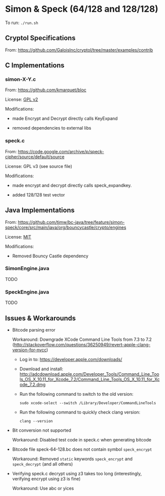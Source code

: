 # Simon & Speck (64/128 and 128/128)

To run: `./run.sh`

## Cryptol Specifications

From: https://github.com/GaloisInc/cryptol/tree/master/examples/contrib

## C Implementations

### simon-X-Y.c

From: https://github.com/kmarquet/bloc

License: [GPL v2](https://github.com/kmarquet/bloc/blob/master/LICENSE)

Modifications:

* made Encrypt and Decrypt directly calls KeyExpand

* removed dependencies to external libs

### speck.c

From: https://code.google.com/archive/p/speck-cipher/source/default/source

License: GPL v3 (see source file)

Modifications:

* made encrypt and decrypt directly calls speck_expandkey.

* added 128/128 test vector


## Java Implementations

From: https://github.com/timw/bc-java/tree/feature/simon-speck/core/src/main/java/org/bouncycastle/crypto/engines

License: [MIT](https://github.com/timw/bc-java/blob/feature/simon-speck/LICENSE.html)

Modifications:
 
* Removed Bouncy Castle dependency
 

### SimonEngine.java

TODO


### SpeckEngine.java

TODO


## Issues & Workarounds

* Bitcode parsing error

  Workaround: Downgrade XCode Command Line Tools from 7.3 to 7.2
              (http://stackoverflow.com/questions/36250949/revert-apple-clang-version-for-nvcc)

  - Log in to: https://developer.apple.com/downloads/ 
  
  - Download and install: http://adcdownload.apple.com/Developer_Tools/Command_Line_Tools_OS_X_10.11_for_Xcode_7.2/Command_Line_Tools_OS_X_10.11_for_Xcode_7.2.dmg
  
  - Run the following command to switch to the old version: 
  
    ```sudo xcode-select --switch /Library/Developer/CommandLineTools```
    
  - Run the following command to quickly check clang version: 
  
    ```clang --version```

* Bit conversion not supported

  Workaround: Disabled test code in speck.c when generating bitcode
  
* Bitcode file speck-64-128.bc does not contain symbol `speck_encrypt`

  Workaround: Removed `static` keywords `speck_encrypt` and `speck_decrypt` (and all others)
  
* Verifying speck.c decrypt using z3 takes too long (interestingly, verifying encrypt using z3 is fine)

  Workaround: Use abc or yices
